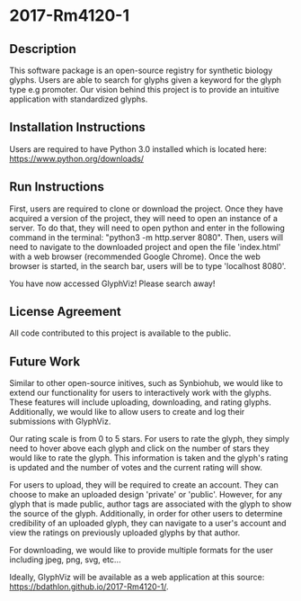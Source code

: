 # 2017-Rm4120-1

## Description

This software package is an open-source registry for synthetic biology glyphs. Users are able to search for glyphs given a keyword for the glyph type e.g promoter. Our vision behind this project is to provide an intuitive application with standardized glyphs. 

## Installation Instructions

Users are required to have Python 3.0 installed which is located here: https://www.python.org/downloads/

## Run Instructions

First, users are required to clone or download the project. Once they have acquired a version of the project, they will need to open an instance of a server. To do that, they will need to open python and enter in the following command in the terminal: "python3 -m http.server 8080". Then, users will need to navigate to the downloaded project and open the file 'index.html' with a web browser (recommended Google Chrome). Once the web browser is started, in the search bar, users will be to type 'localhost 8080'.

You have now accessed GlyphViz! Please search away!

## License Agreement

All code contributed to this project is available to the public. 

## Future Work

Similar to other open-source initives, such as Synbiohub, we would like to extend our functionality for users to interactively work with the glyphs. These features will include uploading, downloading, and rating glyphs. Additionally, we would like to allow users to create and log their submissions with GlyphViz. 

Our rating scale is from 0 to 5 stars. For users to rate the glyph, they simply need to hover above each glyph and click on the number of stars they would like to rate the glyph. This information is taken and the glyph's rating is updated and the number of votes and the current rating will show. 

For users to upload, they will be required to create an account. They can choose to make an uploaded design 'private' or 'public'. However, for any glyph that is made public, author tags are associated with the glyph to show the source of the glyph. Additionally, in order for other users to determine credibility of an uploaded glyph, they can navigate to a user's account and view the ratings on previously uploaded glyphs by that author.

For downloading, we would like to provide multiple formats for the user including jpeg, png, svg, etc...

Ideally, GlyphViz will be available as a web application at this source: https://bdathlon.github.io/2017-Rm4120-1/. 




